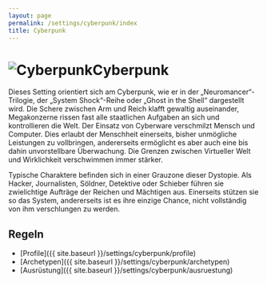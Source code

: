 ```yaml
---
layout: page
permalink: /settings/cyberpunk/index
title: Cyberpunk
---
```


<h1 class="titelimg"><img alt="Cyberpunk" src="{{ site.baseurl }}/assets/images/icons/cyberpunk.png"/>Cyberpunk</h1>
Dieses Setting orientiert sich am Cyberpunk, wie er in der &bdquo;Neuromancer&ldquo;-Trilogie, der &bdquo;System Shock&ldquo;-Reihe oder &bdquo;Ghost in the Shell&ldquo; dargestellt wird. Die Schere zwischen Arm und Reich klafft gewaltig auseinander, Megakonzerne rissen fast alle staatlichen Aufgaben an sich und kontrollieren die Welt. Der Einsatz von Cyberware verschmilzt Mensch und Computer. Dies erlaubt der Menschheit einerseits, bisher unmögliche Leistungen zu vollbringen, andererseits ermöglicht es aber auch eine bis dahin unvorstellbare Überwachung. Die Grenzen zwischen Virtueller Welt und Wirklichkeit verschwimmen immer stärker.

Typische Charaktere befinden sich in einer Grauzone dieser Dystopie. Als Hacker, Journalisten, Söldner, Detektive oder Schieber führen sie zwielichtige Aufträge der Reichen und Mächtigen aus. Einerseits stützen sie so das System, andererseits ist es ihre einzige Chance, nicht vollständig von ihm verschlungen zu werden.

## Regeln

- [Profile]({{ site.baseurl }}/settings/cyberpunk/profile)
- [Archetypen]({{ site.baseurl }}/settings/cyberpunk/archetypen)
- [Ausrüstung]({{ site.baseurl }}/settings/cyberpunk/ausruestung)

